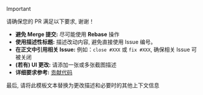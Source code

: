 > [!IMPORTANT]
>
>  请确保您的 PR 满足以下要求, 谢谢！
>
>  - **避免 Merge 提交:** 尽可能使用 **Rebase** 操作
>  - **使用描述性标题:** 描述改动内容, 避免直接使用 Issue 编号。
>  - **在正文中引用相关 Issue:** 例如：`close #XXX` 或 `fix #XXX`, 确保相关 Issue 可被关闭
>  - **(若有) UI 更改:** 请添加一张或多张截图描述
>  - **详细要求参考:** [贡献代码](https://github.com/Class-Widgets/Class-Widgets/blob/main/.github/CONTRIBUTING.md#%E8%B4%A1%E7%8C%AE%E4%BB%A3%E7%A0%81)
>
>  最后, 请将此模板文本替换为更改描述和必要时的其他上下文信息

